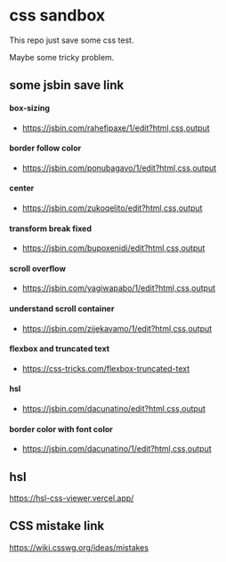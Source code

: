 # css sandbox

This repo just save some css test.

Maybe some tricky problem. 

## some jsbin save link

#### box-sizing

-  https://jsbin.com/rahefipaxe/1/edit?html,css,output

#### border follow color

- https://jsbin.com/ponubagavo/1/edit?html,css,output

#### center

- https://jsbin.com/zukoqelito/edit?html,css,output

#### transform break fixed

- https://jsbin.com/bupoxenidi/edit?html,css,output

#### scroll overflow

- https://jsbin.com/yagiwapabo/1/edit?html,css,output 

#### understand scroll container
- https://jsbin.com/zijekavamo/1/edit?html,css,output

#### flexbox and truncated text

- https://css-tricks.com/flexbox-truncated-text

#### hsl

- https://jsbin.com/dacunatino/edit?html,css,output

#### border color with font color

- https://jsbin.com/dacunatino/1/edit?html,css,output

## hsl

https://hsl-css-viewer.vercel.app/

## CSS mistake link

https://wiki.csswg.org/ideas/mistakes
